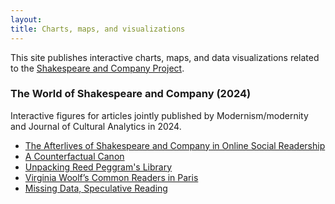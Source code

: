 ```yaml
---
layout: 
title: Charts, maps, and visualizations
---
```


This site publishes interactive charts, maps, and data visualizations related to the [Shakespeare and Company Project](https://shakespeareandco.princeton.edu").

### The World of Shakespeare and Company (2024)

Interactive figures for articles jointly published by Modernism/modernity and Journal of Cultural Analytics in 2024.

- [The Afterlives of Shakespeare and Company in Online Social Readership](2024/afterlives/)
- [A Counterfactual Canon](2024/counterfactual-canon/)
- [Unpacking Reed Peggram's Library](2024/peggrams-library/)
- [Virginia Woolf’s Common Readers in Paris](2024/woolf-common-readers/)
- [Missing Data, Speculative Reading](2024/missingdata-specreading/)
